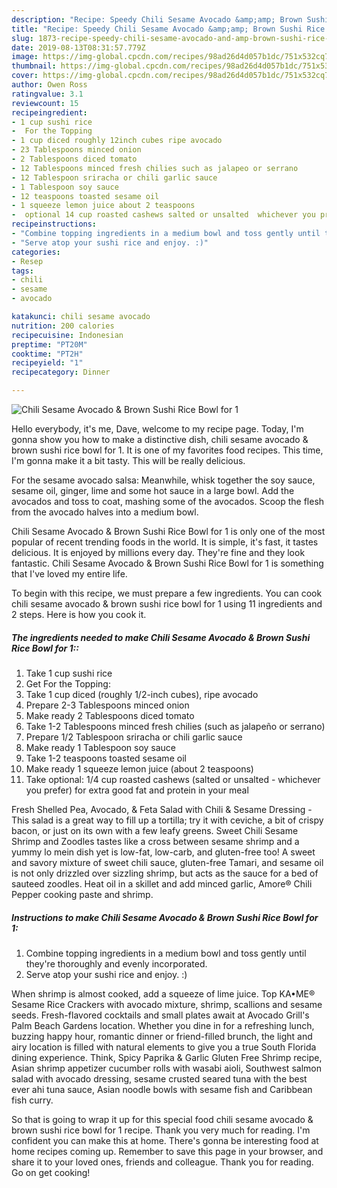 ```yaml
---
description: "Recipe: Speedy Chili Sesame Avocado &amp;amp; Brown Sushi Rice Bowl for 1"
title: "Recipe: Speedy Chili Sesame Avocado &amp;amp; Brown Sushi Rice Bowl for 1"
slug: 1873-recipe-speedy-chili-sesame-avocado-and-amp-brown-sushi-rice-bowl-for-1
date: 2019-08-13T08:31:57.779Z
image: https://img-global.cpcdn.com/recipes/98ad26d4d057b1dc/751x532cq70/chili-sesame-avocado-brown-sushi-rice-bowl-for-1-recipe-main-photo.jpg
thumbnail: https://img-global.cpcdn.com/recipes/98ad26d4d057b1dc/751x532cq70/chili-sesame-avocado-brown-sushi-rice-bowl-for-1-recipe-main-photo.jpg
cover: https://img-global.cpcdn.com/recipes/98ad26d4d057b1dc/751x532cq70/chili-sesame-avocado-brown-sushi-rice-bowl-for-1-recipe-main-photo.jpg
author: Owen Ross
ratingvalue: 3.1
reviewcount: 15
recipeingredient:
- 1 cup sushi rice
-  For the Topping
- 1 cup diced roughly 12inch cubes ripe avocado
- 23 Tablespoons minced onion
- 2 Tablespoons diced tomato
- 12 Tablespoons minced fresh chilies such as jalapeo or serrano
- 12 Tablespoon sriracha or chili garlic sauce
- 1 Tablespoon soy sauce
- 12 teaspoons toasted sesame oil
- 1 squeeze lemon juice about 2 teaspoons
-  optional 14 cup roasted cashews salted or unsalted  whichever you prefer for extra good fat and protein in your meal
recipeinstructions:
- "Combine topping ingredients in a medium bowl and toss gently until they&#39;re thoroughly and evenly incorporated."
- "Serve atop your sushi rice and enjoy. :)"
categories:
- Resep
tags:
- chili
- sesame
- avocado

katakunci: chili sesame avocado
nutrition: 200 calories
recipecuisine: Indonesian
preptime: "PT20M"
cooktime: "PT2H"
recipeyield: "1"
recipecategory: Dinner

---
```



![Chili Sesame Avocado &amp; Brown Sushi Rice Bowl for 1](https://img-global.cpcdn.com/recipes/98ad26d4d057b1dc/751x532cq70/chili-sesame-avocado-brown-sushi-rice-bowl-for-1-recipe-main-photo.jpg)

Hello everybody, it's me, Dave, welcome to my recipe page. Today, I'm gonna show you how to make a distinctive dish, chili sesame avocado &amp; brown sushi rice bowl for 1. It is one of my favorites food recipes. This time, I'm gonna make it a bit tasty. This will be really delicious.

For the sesame avocado salsa: Meanwhile, whisk together the soy sauce, sesame oil, ginger, lime and some hot sauce in a large bowl. Add the avocados and toss to coat, mashing some of the avocados. Scoop the flesh from the avocado halves into a medium bowl.

Chili Sesame Avocado &amp; Brown Sushi Rice Bowl for 1 is only one of the most popular of recent trending foods in the world. It is simple, it's fast, it tastes delicious. It is enjoyed by millions every day. They're fine and they look fantastic. Chili Sesame Avocado &amp; Brown Sushi Rice Bowl for 1 is something that I've loved my entire life.


To begin with this recipe, we must prepare a few ingredients. You can cook chili sesame avocado &amp; brown sushi rice bowl for 1 using 11 ingredients and 2 steps. Here is how you cook it.

##### The ingredients needed to make Chili Sesame Avocado &amp; Brown Sushi Rice Bowl for 1::

1. Take 1 cup sushi rice
1. Get  For the Topping:
1. Take 1 cup diced (roughly 1/2-inch cubes), ripe avocado
1. Prepare 2-3 Tablespoons minced onion
1. Make ready 2 Tablespoons diced tomato
1. Take 1-2 Tablespoons minced fresh chilies (such as jalapeño or serrano)
1. Prepare 1/2 Tablespoon sriracha or chili garlic sauce
1. Make ready 1 Tablespoon soy sauce
1. Take 1-2 teaspoons toasted sesame oil
1. Make ready 1 squeeze lemon juice (about 2 teaspoons)
1. Take  optional: 1/4 cup roasted cashews (salted or unsalted - whichever you prefer) for extra good fat and protein in your meal


Fresh Shelled Pea, Avocado, &amp; Feta Salad with Chili &amp; Sesame Dressing - This salad is a great way to fill up a tortilla; try it with ceviche, a bit of crispy bacon, or just on its own with a few leafy greens. Sweet Chili Sesame Shrimp and Zoodles tastes like a cross between sesame shrimp and a yummy lo mein dish yet is low-fat, low-carb, and gluten-free too! A sweet and savory mixture of sweet chili sauce, gluten-free Tamari, and sesame oil is not only drizzled over sizzling shrimp, but acts as the sauce for a bed of sauteed zoodles. Heat oil in a skillet and add minced garlic, Amore® Chili Pepper cooking paste and shrimp. 

##### Instructions to make Chili Sesame Avocado &amp; Brown Sushi Rice Bowl for 1:

1. Combine topping ingredients in a medium bowl and toss gently until they&#39;re thoroughly and evenly incorporated.
1. Serve atop your sushi rice and enjoy. :)


When shrimp is almost cooked, add a squeeze of lime juice. Top KA•ME® Sesame Rice Crackers with avocado mixture, shrimp, scallions and sesame seeds. Fresh-flavored cocktails and small plates await at Avocado Grill&#39;s Palm Beach Gardens location. Whether you dine in for a refreshing lunch, buzzing happy hour, romantic dinner or friend-filled brunch, the light and airy location is filled with natural elements to give you a true South Florida dining experience. Think, Spicy Paprika &amp; Garlic Gluten Free Shrimp recipe, Asian shrimp appetizer cucumber rolls with wasabi aioli, Southwest salmon salad with avocado dressing, sesame crusted seared tuna with the best ever ahi tuna sauce, Asian noodle bowls with sesame fish and Caribbean fish curry. 

So that is going to wrap it up for this special food chili sesame avocado &amp; brown sushi rice bowl for 1 recipe. Thank you very much for reading. I'm confident you can make this at home. There's gonna be interesting food at home recipes coming up. Remember to save this page in your browser, and share it to your loved ones, friends and colleague. Thank you for reading. Go on get cooking!
